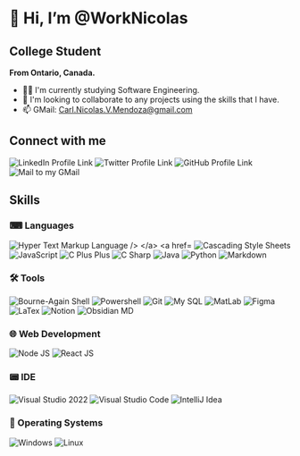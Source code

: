 # 👋 Hi, I’m @WorkNicolas
## College Student
**From Ontario, Canada.**
- 👨‍🎓 I'm currently studying Software Engineering.
- 👀 I'm looking to collaborate to any projects using the skills that I have.
- 📫 GMail: <a href="mailto:carl.nicolas.v.mendoza@gmail.com">Carl.Nicolas.V.Mendoza@gmail.com</a>

## Connect with me
<a href="https://www.linkedin.com/in/mendoza-carl-nicolas-vinluan-37786223b/" style="text-decoration: none;">
  <img src="https://skillicons.dev/icons?i=linkedin" alt="LinkedIn Profile Link" />
</a>
<a href="https://twitter.com/qcnvmendoza/" style="text-decoration: none;">
  <img src="https://skillicons.dev/icons?i=twitter" alt="Twitter Profile Link" />
</a>
<a href="https://github.com/WorkNicolas" style="text-decoration: none;">
  <img src="https://skillicons.dev/icons?i=github" alt="GitHub Profile Link" />
</a>
<a href="mailto:carl.nicolas.v.mendoza@gmail.com" style="text-decoration: none;">
  <img src="https://skillicons.dev/icons?i=gmail" alt="Mail to my GMail" />
</a>

## Skills
### ⌨ Languages
<a href="https://developer.mozilla.org/en-US/docs/Web/HTML" style="text-decoration: none;">
  <img src="https://skillicons.dev/icons?i=html" alt="Hyper Text Markup Language />
</a>
<a href="https://developer.mozilla.org/en-US/docs/Web/CSS" style="text-decoration: none;">
  <img src="https://skillicons.dev/icons?i=css" alt="Cascading Style Sheets" />
</a>
<a href="https://developer.mozilla.org/en-US/docs/Web/JavaScript" style="text-decoration: none;">
  <img src="https://skillicons.dev/icons?i=js" alt="JavaScript" />
</a>
<a href="https://en.wikipedia.org/wiki/C++" style="text-decoration: none;">
  <img src="https://skillicons.dev/icons?i=cpp" alt="C Plus Plus" />
</a>
<a href="https://learn.microsoft.com/en-us/dotnet/csharp/" style="text-decoration: none;">
  <img src="https://skillicons.dev/icons?i=cs" alt="C Sharp" />
</a>
<a href="https://www.java.com/en/" style="text-decoration: none;">
  <img src="https://skillicons.dev/icons?i=java" alt="Java" />
</a>
<a href="https://www.python.org/" style="text-decoration: none;">
  <img src="https://skillicons.dev/icons?i=py" alt="Python" />
</a>
<a href="https://www.markdownguide.org/" style="text-decoration: none;">
  <img src="https://skillicons.dev/icons?i=md" alt="Markdown" />
</a>

### 🛠️ Tools
<a href="https://www.gnu.org/software/bash/" style="text-decoration: none;">
  <img src="https://skillicons.dev/icons?i=bash" alt="Bourne-Again Shell" />
</a>
<a href="https://learn.microsoft.com/en-us/powershell/scripting/overview?view=powershell-7.4" style="text-decoration: none;">
  <img src="https://skillicons.dev/icons?i=powershell" alt="Powershell" />
</a>
<a href="https://git-scm.com/" style="text-decoration: none;">
  <img src="https://skillicons.dev/icons?i=git" alt="Git" />
</a>
<a href="https://www.mysql.com/" style="text-decoration: none;">
  <img src="https://skillicons.dev/icons?i=mysql" alt="My SQL" />
</a>
<a href="https://www.mathworks.com/products/matlab.html" style="text-decoration: none;">
  <img src="https://skillicons.dev/icons?i=matlab" alt="MatLab" />
</a>
<a href="https://www.figma.com/" style="text-decoration: none;">
  <img src="https://skillicons.dev/icons?i=figma" alt="Figma" />
</a>
<a href="https://www.latex-project.org/" style="text-decoration: none;">
  <img src="https://skillicons.dev/icons?i=latex" alt="LaTex" />
</a>
<a href="https://www.notion.so/" style="text-decoration: none;">
  <img src="https://skillicons.dev/icons?i=notion" alt="Notion" />
</a>
<a href="https://obsidian.md/" style="text-decoration: none;">
  <img src="https://skillicons.dev/icons?i=obsidian" alt="Obsidian MD" />
</a>


### 🌐 Web Development
<a href="https://nodejs.org/en" style="text-decoration: none;">
  <img src="https://skillicons.dev/icons?i=nodejs" alt="Node JS" />
</a>
<a href="https://react.dev/" style="text-decoration: none;">
  <img src="https://skillicons.dev/icons?i=react" alt="React JS" />
</a>

### 📟 IDE
<a href="https://visualstudio.microsoft.com/downloads/" style="text-decoration: none;">
  <img src="https://skillicons.dev/icons?i=visualstudio" alt="Visual Studio 2022" />
</a>
<a href="https://code.visualstudio.com/Download" style="text-decoration: none;">
  <img src="https://skillicons.dev/icons?i=vscode" alt="Visual Studio Code" />
</a>
<a href="https://www.jetbrains.com/idea/" style="text-decoration: none;">
  <img src="https://skillicons.dev/icons?i=idea" alt="IntelliJ Idea" />
</a>

### 💽 Operating Systems
<a href="https://www.microsoft.com/en-ca/software-download/windows11?msockid=3e39615b776d6dc60fed75cc76c76c60" style="text-decoration: none;">
  <img src="https://skillicons.dev/icons?i=windows" alt="Windows" />
</a>
<a href="https://www.linux.org/pages/download/" style="text-decoration: none;">
  <img src="https://skillicons.dev/icons?i=linux" alt="Linux" />
</a>
